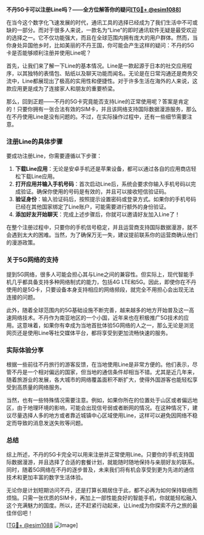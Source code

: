 **不丹5G卡可以注册Line吗？——全方位解答你的疑问[[TG💪+ @esim1088](https://t.me/s/esim1088)]**

在当今这个数字化飞速发展的时代，通讯工具的选择已经成为了我们生活中不可或缺的一部分。而对于很多人来说，一款名为“Line”的即时通讯软件无疑是最受欢迎的选择之一。它不仅功能强大，而且在全球范围内拥有庞大的用户群体。然而，当你身处异国他乡时，比如美丽的不丹王国，你可能会产生这样的疑问：不丹的5G卡是否能够顺利注册并使用Line呢？

首先，让我们来了解一下Line的基本情况。Line是一款起源于日本的社交应用程序，以其独特的表情包、贴纸以及聊天功能而闻名。无论是在日常沟通还是商务交流中，Line都展现出了极高的实用性和便捷性。对于许多生活在海外的人来说，这款应用更是成为了连接家人和朋友的重要桥梁。

那么，回到正题——不丹的5G卡究竟能否支持Line的正常使用呢？答案是肯定的！只要你拥有一张合法有效的SIM卡，并且该网络支持国际数据漫游服务，那么在不丹使用Line是没有问题的。不过，在实际操作过程中，还有一些细节需要注意。

### 注册Line的具体步骤

要成功注册Line，你需要遵循以下步骤：

1. **下载Line应用**：无论是安卓手机还是苹果设备，都可以通过各自的应用商店轻松下载Line应用。
2. **打开应用并输入手机号码**：首次启动Line后，系统会要求你输入手机号码以完成验证。确保你使用的号码是有效的，并且可以接收短信验证码。
3. **验证身份**：输入验证码后，按照提示设置密码或登录方式。如果你的手机号码已经在其他国家绑定了Line账户，可能需要进行额外的身份验证。
4. **添加好友开始聊天**：完成上述步骤后，你就可以邀请好友加入Line了！

在整个注册过程中，只要你的手机信号稳定，并且运营商支持国际数据漫游，就不会遇到太大的困难。当然，为了确保万无一失，建议提前联系你的运营商确认他们的漫游政策。

### 关于5G网络的支持

提到5G网络，很多人可能会担心其与Line之间的兼容性。但实际上，现代智能手机几乎都具备支持多种网络制式的能力，包括4G LTE和5G。因此，即使你在不丹使用的是5G卡，只要设备本身支持相应的网络频段，就完全不用担心会出现无法连接的问题。

此外，随着全球范围内的5G基础设施不断完善，越来越多的地方开始普及这一高速网络技术。不丹作为南亚地区的一个小国，近年来也在积极推广5G技术的应用。这意味着，如果你有幸成为当地首批体验5G网络的人之一，那么无论是浏览网页还是使用Line等社交媒体平台，都将享受到更加流畅快速的服务。

### 实际体验分享

根据一些前往不丹旅行的游客反馈，在当地使用Line是非常方便的。他们表示，尽管不丹是一个相对偏远的国家，但当地的通信条件却相当不错。尤其是近几年来，随着旅游业的发展，各大城市的网络覆盖面积不断扩大，使得外国游客也能轻松享受到高质量的网络服务。

当然，也有一些特殊情况需要注意。例如，如果你所在的位置处于山区或者偏远地区，由于地理环境的影响，可能会出现信号弱或者断网的情况。在这种情况下，建议尽量选择人多的地方或者靠近城镇中心区域使用Line，这样可以避免因网络不稳定而导致的消息发送失败等问题。

### 总结

综上所述，不丹的5G卡完全可以用来注册并正常使用Line。只要你的手机支持国际数据漫游，并且选择了合适的套餐计划，就能随时随地保持与亲朋好友的联系。同时，随着5G网络在不丹的逐步普及，未来我们将有机会享受到更为先进的通信技术和更加丰富的数字生活体验。

无论你是计划短期访问不丹，还是打算长期居住于此，都不必再为如何保持联络而烦恼。只需一张优质的SIM卡，再加上一部性能良好的智能手机，你就能轻松融入这个充满魅力的国度。所以，还不赶紧行动起来，让Line成为你探索不丹之旅的最佳伴侣吧！

[[TG💪+ @esim1088](https://t.me/s/esim1088) ![Image](https://i.postimg.cc/4NQfJmqS/Snipaste-2025-05-13-00-14-12.png)]